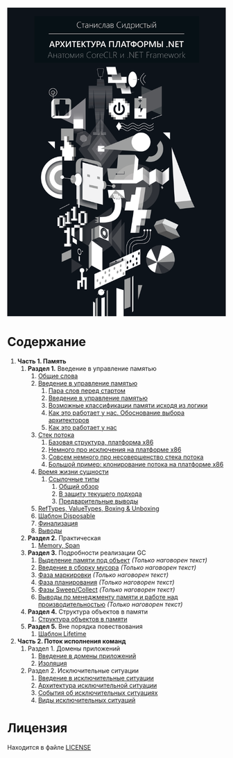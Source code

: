 ![](../../bin/BookCover-ru.png)

# Содержание

1. **Часть 1. Память**
    1. **Раздел 1.** Введение в управление памятью
        1. [Общие слова](./Memory/01-00-MemoryManagement-Intro.md)
        1. [Введение в управление памятью](./Memory/01-02-MemoryManagement-Basics.md)
            1. [Пара слов перед стартом](./Memory/01-02-MemoryManagement-Basics.md#пара-слов-перед-стартом)
            1. [Введение в управление памятью](./Memory/01-02-MemoryManagement-Basics.md#введение-в-управление-памятью)
            1. [Возможные классификации памяти исходя из логики](./Memory/01-02-MemoryManagement-Basics.md#возможные-классификации-памяти-исходя-из-логики)
            1. [Как это работает у нас. Обоснование выбора архитекторов](./Memory/01-02-MemoryManagement-Basics.md#как-это-работает-у-нас-обоснование-выбора-архитекторов)
            1. [Как это работает у нас](./Memory/01-02-MemoryManagement-Basics.md#как-это-работает-у-нас)
        1. [Стек потока](./Memory/01-04-MemoryManagement-ThreadStack.md)
            1. [Базовая структура, платформа x86](./Memory/01-04-MemoryManagement-ThreadStack.md#базовая-структура-платформа-x86)
            1. [Немного про исключения на платформе x86](./Memory/01-04-MemoryManagement-ThreadStack.md#немного-про-исключения-на-платформе-x86)
            1. [Совсем немного про несовершенство стека потока](./Memory/01-04-MemoryManagement-ThreadStack.md#совсем-немного-про-несовершенство-стека-потока)
            1. [Большой пример: клонирование потока на платформе х86](./Memory/01-04-MemoryManagement-ThreadStack.md#большой-пример-клонирование-потока-на-платформе-х86)
        1. [Время жизни сущности](./Memory/01-06-MemoryManagement-EntitiesLifetime.md)
            1. [Ссылочные типы](./Memory/01-06-MemoryManagement-EntitiesLifetime.md#ссылочные-типы)
                1. [Общий обзор](./Memory/01-06-MemoryManagement-EntitiesLifetime.md#общий-обзор)
                1. [В защиту текущего подхода](./Memory/01-06-MemoryManagement-EntitiesLifetime.md#в-защиту-текущего-подхода)
                1. [Предварительные выводы](./Memory/01-06-MemoryManagement-EntitiesLifetime.md#предварительные-выводы)
        1. [RefTypes, ValueTypes, Boxing & Unboxing](./Memory/01-08-MemoryManagement-RefVsValueTypes.md)
        1. [Шаблон Disposable](./Memory/01-10-MemoryManagement-IDisposable.md)
        1. [Финализация](./Memory/01-12-MemoryManagement-Finalizer.md)
        1. [Выводы](./Memory/01-14-MemoryManagement-Results.md)
    1. **Раздел 2.** Практическая
        1. [Memory, Span](./Memory/02-02-MemoryManagement-MemorySpan.md)
    1. **Раздел 3.** Подробности реализации GC
        1. [Выделение памяти под объект](./Memory/03-02-MemoryManagement-Allocation.md) *(Только наговорен текст)*
        1. [Введение в сборку мусора](./Memory/03-04-MemoryManagement-GC-Intro.md) *(Только наговорен текст)*
        1. [Фаза маркировки](./Memory/03-06-MemoryManagement-GC-Mark-Phase.md) *(Только наговорен текст)*
        1. [Фаза планирования](./Memory/03-08-MemoryManagement-GC-Planning-Phase.md) *(Только наговорен текст)*
        1. [Фазы Sweep/Collect](./Memory/03-10-MemoryManagement-GC-Sweep-Collect.md) *(Только наговорен текст)*
        1. [Выводы по менеджменту памяти и работе над производительностью](./Memory/03-12-MemoryMenegement-GC-Results.md) *(Только наговорен текст)*
    1. **Раздел 4.** Структура объектов в памяти
        1. [Структура объектов в памяти](./Memory/QQ-ObjectsStructure.md)
    1. **Раздел 5.** Вне порядка повествования
        1. [Шаблон Lifetime](./Memory/2-Basics/4-LifetimeManagement/3-Lifetime.md)
1. **Часть 2. Поток исполнения команд**
      1. Раздел 1. Домены приложений
          1. [Введение в домены приложений](./Execution/A-AppDomains/1-AppDomains-Intro.md)
          1. [Изоляция](./Execution/A-AppDomains/2-AppDomains-Isolation.md)
      1. Раздел 2. Исключительные ситуации
          1. [Введение в исключительные ситуации](./Execution/2-ExceptionalFlow/1-Exceptions-Intro.md)
          1. [Архитектура исключительной ситуации](./Execution/2-ExceptionalFlow/2-Exceptions-Architecture.md)
          1. [События об исключительных ситуациях](./Execution/2-ExceptionalFlow/3-Exceptions-Events.md)
          1. [Виды исключительных ситуаций](./Execution/2-ExceptionalFlow/4-Exceptions-Types.md)

# Лицензия

Находится в файле [LICENSE](../../LICENSE)
